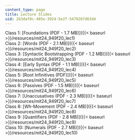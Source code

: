 ```yaml
---
content_type: page
title: Lecture Slides
uid: 2b3daf0c-485e-3924-5e2f-5479267d63d4
---
```


Class 1: [Foundations (PDF - 1.7 MB)]({{< baseurl >}}/resources/mit24_949f20_lec1)  
Class 2: [Words (PDF - 2.1 MB)]({{< baseurl >}}/resources/mit24_949f20_lec2)  
Class 3: [Syntactic Bootstrapping (PDF - 1.2 MB)]({{< baseurl >}}/resources/mit24_949f20_lec3)  
Class 4: [Early Syntax (PDF - 1.1 MB)]({{< baseurl >}}/resources/mit24_949f20_lec4)  
Class 5: [Root Infinitives (PDF)]({{< baseurl >}}/resources/mit24_949f20_lec5)  
Class 6: [Passives (PDF - 1.5 MB)]({{< baseurl >}}/resources/mit24_949f20_lec6)  
Class 7: [Unaccusatives (PDF - 2.3 MB)]({{< baseurl >}}/resources/mit24_949f20_lec7)  
Class 8: [_Wh_\-Movement (PDF - 2.4 MB)]({{< baseurl >}}/resources/mit24_949f20_lec8)  
Class 9: [Quantifiers (PDF - 2.8 MB)]({{< baseurl >}}/resources/mit24_949f20_lec9)  
Class 10: [Numerals (PDF - 2.7 MB)]({{< baseurl >}}/resources/mit24_949f20_lec10)
